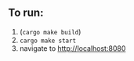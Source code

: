 ## To run:

1. (`cargo make build`)
1. `cargo make start`
1. navigate to [http://localhost:8080](http://localhost:8080/login)